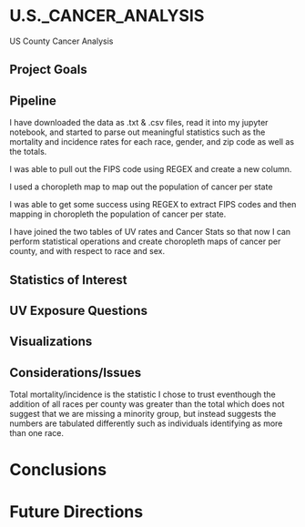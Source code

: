 # U.S._CANCER_ANALYSIS
US County Cancer Analysis


## Project Goals



## Pipeline
I have downloaded the data as .txt & .csv files, read it into my jupyter notebook, and started to parse out meaningful statistics such as the mortality and incidence rates for each race, gender, and zip code as well as the totals.

I was able to pull out the FIPS code using REGEX and create a new column.

I used a choropleth map to map out the population of cancer per state 

I was able to get some success using REGEX to extract FIPS codes and then mapping in choropleth the population of cancer per state.

I have joined the two tables of UV rates and Cancer Stats so that now I can perform statistical operations and create choropleth maps of cancer per county, and with respect to race and sex.

## Statistics of Interest




## UV Exposure Questions





## Visualizations





## Considerations/Issues
Total mortality/incidence is the statistic I chose to trust eventhough the addition of all races per county was greater than the total which does not suggest that we are missing a minority group, but instead suggests the numbers are tabulated differently such as individuals identifying as more than one race.

# Conclusions




# Future Directions
